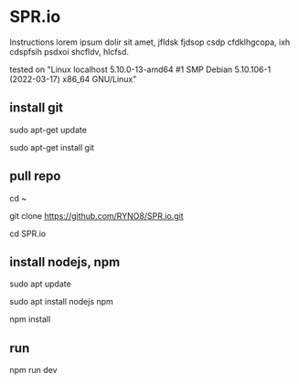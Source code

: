 # SPR.io
Instructions lorem ipsum dolir sit amet, jfldsk fjdsop csdp cfdklhgcopa, ixh cdspfsih psdxoi shcfldv, hlcfsd.

tested on "Linux localhost 5.10.0-13-amd64 #1 SMP Debian 5.10.106-1 (2022-03-17) x86_64 GNU/Linux"

## install git
sudo apt-get update

sudo apt-get install git


## pull repo
cd ~

git clone https://github.com/RYNO8/SPR.io.git

cd SPR.io


## install nodejs, npm
sudo apt update

sudo apt install nodejs npm

npm install


## run
npm run dev